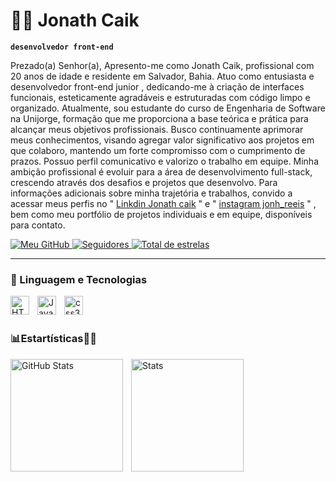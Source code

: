 # 👨‍💻  Jonath Caik

**`desenvolvedor front-end`**


Prezado(a) Senhor(a),
Apresento-me como Jonath Caik, profissional com 20 anos de idade e residente em Salvador, Bahia. Atuo como entusiasta e desenvolvedor front-end junior , dedicando-me à criação de interfaces funcionais, esteticamente agradáveis e estruturadas com código limpo e organizado.
Atualmente, sou estudante do curso de Engenharia de Software na Unijorge, formação que me proporciona a base teórica e prática para alcançar meus objetivos profissionais. Busco continuamente aprimorar meus conhecimentos, visando agregar valor significativo aos projetos em que colaboro, mantendo um forte compromisso com o cumprimento de prazos.
Possuo perfil comunicativo e valorizo o trabalho em equipe. Minha ambição profissional é evoluir para a área de desenvolvimento full-stack, crescendo através dos desafios e projetos que desenvolvo. Para informações adicionais sobre minha trajetória e trabalhos, convido a acessar meus perfis no "  [ Linkdin Jonath caik](https://www.linkedin.com/in/jonath-caik/) " e " [instagram jonh_reeis](https://www.instagram.com/jonh_reeis/?__pwa=1) " , bem como meu portfólio de projetos individuais e em equipe, disponíveis para contato.

 <p align="left">
<a href="https://github.com/jonath-caik">
    <img
    alt="Meu GitHub"
    title="Meu Perfil no GitHub"
    src="https://img.shields.io/badge/GitHub-FF7A00?style=for-the-badge&logo=github&logoColor=white"
    >
 <a href="https://github.com/jonath-caik?tab=followers">
        <img 
            alt="Seguidores" 
            title="Me siga no GitHub" 
            src="https://custom-icon-badges.demolab.com/github/followers/jonath-caik?color=236ad3&labelColor=0000CC&style=for-the-badge&logo=github&label=Seguidores&logoColor=white"
        />
 <a href="https://github.com/jonath-caik?tab=repositories&sort=stargazers">
        <img 
            alt="Total de estrelas" 
            title="Total de estrelas GitHub" 
            src="https://custom-icon-badges.demolab.com/github/stars/jonath-caik?color=FF0000&style=for-the-badge&labelColor=8B0000&logo=star&label=estrelas"
        />
    </a>
  
 </p>

---


### 🤖 Linguagem e Tecnologias


<img 
    align="left" 
    alt="HTML"
    title="HTML" 
    width="30px" 
    style="padding-right: 10px;" 
    src="https://cdn.jsdelivr.net/gh/devicons/devicon@latest/icons/html5/html5-original.svg" 
/>

<img 
    align="left" 
    alt="JavaScript" 
    title="JavaScript"
    width="30px" 
    style="padding-right: 10px;" 
    src="https://cdn.jsdelivr.net/gh/devicons/devicon@latest/icons/javascript/javascript-original.svg"/>  

 <img 
    align="left" 
    alt="css3" 
    title="css3"
    width="30px" 
    style="padding-right: 10px;" 
    src="https://cdn.jsdelivr.net/gh/devicons/devicon@latest/icons/css3/css3-original.svg" />

<br/>
<br/>

### 📊Estartísticas👨‍💻

<p>
  <img 
    align="left" 
    alt="GitHub Stats" 
    height="180" 
    style="padding-right: 10px;" 
    src="https://github-readme-stats.vercel.app/api?username=jonath-caik&show_icons=true&theme=dark&include_all_commits=true&locale=pt-br" 
  />
  <img 
      align="left" 
      alt="Stats" 
      height="180" 
      style="padding-right: 10px;" 
      src="https://github-readme-stats.vercel.app/api/top-langs/?username=jonath-caik&theme=dark&layout=compact&custom_title=Tecnologias&langs_count=6" 
  />
</p>


